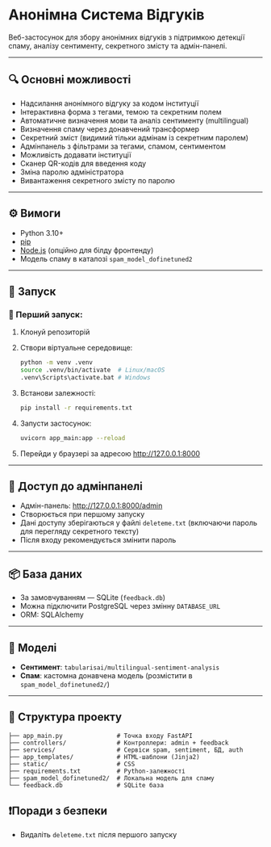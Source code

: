 # Анонімна Система Відгуків

Веб-застосунок для збору анонімних відгуків з підтримкою детекції спаму, аналізу сентименту, секретного змісту та адмін-панелі.

---

## 🔍 Основні можливості

- Надсилання анонімного відгуку за кодом інституції
- Інтерактивна форма з тегами, темою та секретним полем
- Автоматичне визначення мови та аналіз сентименту (multilingual)
- Визначення спаму через донавчений трансформер
- Секретний зміст (видимий тільки адмінам із секретним паролем)
- Адмінпанель з фільтрами за тегами, спамом, сентиментом
- Можливість додавати інституції
- Сканер QR-кодів для введення коду
- Зміна паролю адміністратора
- Вивантаження секретного змісту по паролю

---

## ⚙️ Вимоги

- Python 3.10+
- [pip](https://pip.pypa.io/en/stable/)
- [Node.js](https://nodejs.org/) (опційно для білду фронтенду)
- Модель спаму в каталозі `spam_model_dofinetuned2`

---

## 🚀 Запуск

### 🔧 Перший запуск:

1. Клонуй репозиторій
2. Створи віртуальне середовище:

   ```bash
   python -m venv .venv
   source .venv/bin/activate  # Linux/macOS
   .venv\Scripts\activate.bat # Windows
   ```

3. Встанови залежності:

   ```bash
   pip install -r requirements.txt
   ```

4. Запусти застосунок:

   ```bash
   uvicorn app_main:app --reload
   ```

5. Перейди у браузері за адресою http://127.0.0.1:8000

---

## 🔐 Доступ до адмінпанелі

- Адмін-панель: http://127.0.0.1:8000/admin
- Створюється при першому запуску
- Дані доступу зберігаються у файлі `deleteme.txt` (включаючи пароль для перегляду секретного тексту)
- Після входу рекомендується змінити пароль

---

## 📦 База даних

- За замовчуванням — SQLite (`feedback.db`)
- Можна підключити PostgreSQL через змінну `DATABASE_URL`
- ORM: SQLAlchemy

---

## 🧠 Моделі

- **Сентимент**: `tabularisai/multilingual-sentiment-analysis`
- **Спам**: кастомна донавчена модель (розмістити в `spam_model_dofinetuned2/`)

---

## 📁 Структура проекту

```
├── app_main.py               # Точка входу FastAPI
├── controllers/              # Контроллери: admin + feedback
├── services/                 # Сервіси spam, sentiment, БД, auth
├── app_templates/            # HTML-шаблони (Jinja2)
├── static/                   # CSS
├── requirements.txt          # Python-залежності
├── spam_model_dofinetuned2/  # Локальна модель для спаму
└── feedback.db               # SQLite база
```

## ❗️Поради з безпеки

- Видаліть `deleteme.txt` після першого запуску